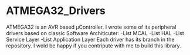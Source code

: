 # ATMEGA32_Drivers
ATMEGA32 is an AVR based μController. 
I wrote some of its peripheral drivers based on classic Software Architicuter: 
  -List MCAL
  -List HAL
  -List Service Layer
  -List Application Layer
  Each driver has its branch in the repository.
  I wold be happy if you contripute with me to build this library.
